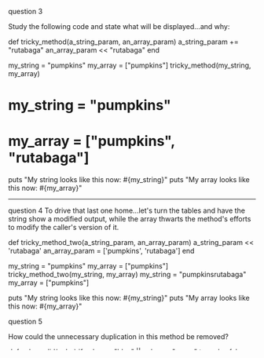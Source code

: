 

question 3

Study the following code and state what will be displayed...and why:

def tricky_method(a_string_param, an_array_param)
  a_string_param += "rutabaga"
  an_array_param << "rutabaga"
end

my_string = "pumpkins"
my_array = ["pumpkins"]
tricky_method(my_string, my_array)
# my_string = "pumpkins"
# my_array = ["pumpkins", "rutabaga"]

puts "My string looks like this now: #{my_string}"
puts "My array looks like this now: #{my_array}"
_____________________________________________________

question 4
To drive that last one home...let's turn the tables and have the string show a modified output, while the array thwarts the method's efforts to modify the caller's version of it.

def tricky_method_two(a_string_param, an_array_param)
  a_string_param << 'rutabaga'
  an_array_param = ['pumpkins', 'rutabaga']
end

my_string = "pumpkins"
my_array = ["pumpkins"]
tricky_method_two(my_string, my_array)
my_string = "pumpkinsrutabaga"
my_array = ["pumpkins"]

puts "My string looks like this now: #{my_string}"
puts "My array looks like this now: #{my_array}"


question 5

How could the unnecessary duplication in this method be removed?

def color_valid(color)
  if color == "blue" || color == "green"
    true
  else
    false
  end
end

def color_valid(color)
    if ["blue", "green"].include?(color)
       true
    else
      false
    end
end
#no he's asking something else
def color_valid(color)
  color == "blue" || color == "green"
end
)


